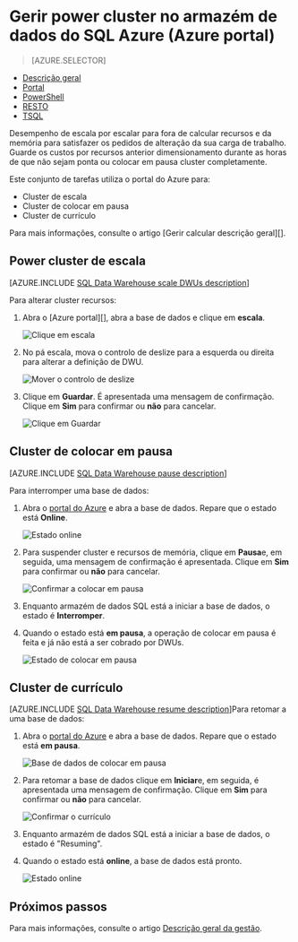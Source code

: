 <properties
   pageTitle="Gerir power cluster no armazém de dados do SQL Azure (Azure portal) | Microsoft Azure"
   description="Azure tarefas portais para gerir calcular power. Recursos de cluster de escala, ajustando DWUs. Ou, interromper e retomar cluster recursos poupar nos custos."
   services="sql-data-warehouse"
   documentationCenter="NA"
   authors="barbkess"
   manager="barbkess"
   editor=""/>

<tags
   ms.service="sql-data-warehouse"
   ms.devlang="NA"
   ms.topic="article"
   ms.tgt_pltfrm="NA"
   ms.workload="data-services"
   ms.date="08/22/2016"
   ms.author="barbkess;sonyama"/>

# <a name="manage-compute-power-in-azure-sql-data-warehouse-azure-portal"></a>Gerir power cluster no armazém de dados do SQL Azure (Azure portal)

> [AZURE.SELECTOR]
- [Descrição geral](sql-data-warehouse-manage-compute-overview.md)
- [Portal](sql-data-warehouse-manage-compute-portal.md)
- [PowerShell](sql-data-warehouse-manage-compute-powershell.md)
- [RESTO](sql-data-warehouse-manage-compute-rest-api.md)
- [TSQL](sql-data-warehouse-manage-compute-tsql.md)


Desempenho de escala por escalar para fora de calcular recursos e da memória para satisfazer os pedidos de alteração da sua carga de trabalho. Guarde os custos por recursos anterior dimensionamento durante as horas de que não sejam ponta ou colocar em pausa cluster completamente. 

Este conjunto de tarefas utiliza o portal do Azure para:

- Cluster de escala
- Cluster de colocar em pausa
- Cluster de currículo

Para mais informações, consulte o artigo [Gerir calcular descrição geral][].

<a name="scale-performance-bk"></a>
<a name="scale-compute-bk"></a>

## <a name="scale-compute-power"></a>Power cluster de escala

[AZURE.INCLUDE [SQL Data Warehouse scale DWUs description](../../includes/sql-data-warehouse-scale-dwus-description.md)]

Para alterar cluster recursos:

1. Abra o [Azure portal][], abra a base de dados e clique em **escala**.

    ![Clique em escala][1]

1. No pá escala, mova o controlo de deslize para a esquerda ou direita para alterar a definição de DWU.

    ![Mover o controlo de deslize][2]

1. Clique em **Guardar**. É apresentada uma mensagem de confirmação. Clique em **Sim** para confirmar ou **não** para cancelar.

    ![Clique em Guardar][3]

<a name="pause-compute-bk"></a>

## <a name="pause-compute"></a>Cluster de colocar em pausa

[AZURE.INCLUDE [SQL Data Warehouse pause description](../../includes/sql-data-warehouse-pause-description.md)]

Para interromper uma base de dados:

1. Abra o [portal do Azure][] e abra a base de dados. Repare que o estado está **Online**. 

    ![Estado online][6]

1. Para suspender cluster e recursos de memória, clique em **Pausa**e, em seguida, uma mensagem de confirmação é apresentada. Clique em **Sim** para confirmar ou **não** para cancelar.

    ![Confirmar a colocar em pausa][7]

1. Enquanto armazém de dados SQL está a iniciar a base de dados, o estado é **Interromper**.
2. Quando o estado está **em pausa**, a operação de colocar em pausa é feita e já não está a ser cobrado por DWUs.

    ![Estado de colocar em pausa][4]

<a name="resume-compute-bk"></a>

## <a name="resume-compute"></a>Cluster de currículo

[AZURE.INCLUDE [SQL Data Warehouse resume description](../../includes/sql-data-warehouse-resume-description.md)]Para retomar a uma base de dados:

1. Abra o [portal do Azure][] e abra a base de dados. Repare que o estado está **em pausa**. 

    ![Base de dados de colocar em pausa][4]

1. Para retomar a base de dados clique em **Iniciar**e, em seguida, é apresentada uma mensagem de confirmação. Clique em **Sim** para confirmar ou **não** para cancelar.

    ![Confirmar o currículo][5]

1. Enquanto armazém de dados SQL está a iniciar a base de dados, o estado é "Resuming".
2. Quando o estado está **online**, a base de dados está pronto.

    ![Estado online][6]

<a name="next-steps-bk"></a>

## <a name="next-steps"></a>Próximos passos
Para mais informações, consulte o artigo [Descrição geral da gestão][].

<!--Image references-->
[1]: ./media/sql-data-warehouse-manage-compute-portal/click-scale.png
[2]: ./media/sql-data-warehouse-manage-compute-portal/move-slider.png
[3]: ./media/sql-data-warehouse-manage-compute-portal/click-save.png
[4]: ./media/sql-data-warehouse-manage-compute-portal/resume-database.png
[5]: ./media/sql-data-warehouse-manage-compute-portal/resume-confirm.png
[6]: ./media/sql-data-warehouse-manage-compute-portal/pause-database.png
[7]: ./media/sql-data-warehouse-manage-compute-portal/pause-confirm.png

<!--Article references-->
[Descrição geral da gestão]: ./sql-data-warehouse-overview-manage.md
[Gerir a descrição geral de cluster]: ./sql-data-warehouse-manage-compute-overview.md

<!--MSDN references-->


<!--Other Web references-->

[Portal do Azure]: http://portal.azure.com/
